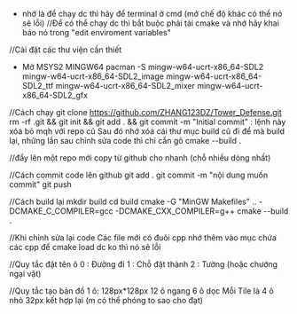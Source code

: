 - nhớ là để chạy dc thì hãy để terminal ở cmd (mở chế độ khác có thể nó sẽ lỗi)
  //Để có thể chạy dc thì bắt buộc phải tải cmake và nhớ hãy khai báo nó trong "edit enviroment variables"

//Cài đặt các thư viện cần thiết

- Mở MSYS2 MINGW64
  pacman -S mingw-w64-ucrt-x86_64-SDL2 mingw-w64-ucrt-x86_64-SDL2_image mingw-w64-ucrt-x86_64-SDL2_ttf mingw-w64-ucrt-x86_64-SDL2_mixer mingw-w64-ucrt-x86_64-SDL2_gfx

//Cách chạy
git clone https://github.com/ZHANG123DZ/Tower_Defense.git
rm -rf .git && git init && git add . && git commit -m "Initial commit" : lệnh này xóa bỏ mqh với repo cũ
Sau đó nhớ xóa cái thư mục build cũ đi để mà build lại, những lần sau chỉnh sửa code thì chỉ cần gõ
cmake --build .

//đẩy lên một repo mới
copy từ github cho nhanh (chỗ nhiều dòng nhất)

//Cách commit code lên github
git add .
git commit -m "nội dung muốn commit"
git push

//Cách build lại
mkdir build
cd build
cmake -G "MinGW Makefiles" .. -DCMAKE_C_COMPILER=gcc -DCMAKE_CXX_COMPILER=g++
cmake --build .

//Khi chỉnh sửa lại code
Các file mới có đuôi cpp nhớ thêm vào mục chứa các cpp để cmake load dc ko thì nó sẽ lỗi

//Quy tắc đặt tên ô
0 : Đường đi
1 : Chỗ đặt thành
2 : Tường (hoặc chướng ngại vật)

//Quy tắc tạo bản đồ
1 ô: 128px\*128px
12 ô ngang
6 ô dọc
Mỗi Tile là 4 ô nhỏ 32px kết hợp lại (m có thể phóng to sao cho đạt)
